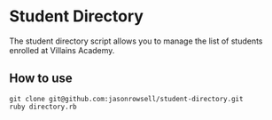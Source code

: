 # Student Directory #

The student directory script allows you to manage the list of students enrolled at Villains Academy. 

## How to use ##

```shell
git clone git@github.com:jasonrowsell/student-directory.git
ruby directory.rb
```
